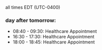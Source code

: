 all times EDT (UTC-0400)

### day after tomorrow:

* 08:40 - 09:30: Healthcare Appointment 
* 16:30 - 17:30: Healthcare Appointment 
* 18:00 - 18:45: Healthcare Appointment 
